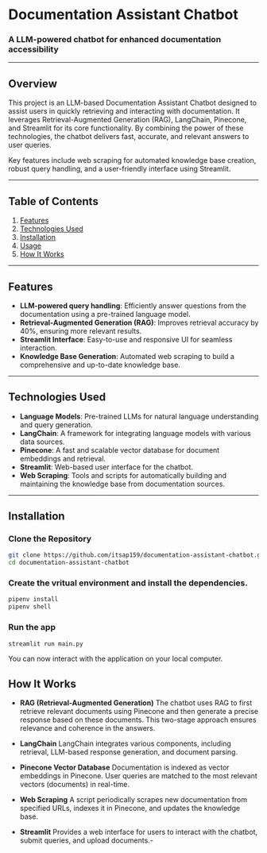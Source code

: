 # Documentation Assistant Chatbot

### A LLM-powered chatbot for enhanced documentation accessibility

---

## Overview

This project is an LLM-based Documentation Assistant Chatbot designed to assist users in quickly retrieving and interacting with documentation. It leverages Retrieval-Augmented Generation (RAG), LangChain, Pinecone, and Streamlit for its core functionality. By combining the power of these technologies, the chatbot delivers fast, accurate, and relevant answers to user queries.

Key features include web scraping for automated knowledge base creation, robust query handling, and a user-friendly interface using Streamlit.

---

## Table of Contents

1. [Features](#features)
2. [Technologies Used](#technologies-used)
3. [Installation](#installation)
4. [Usage](#usage)
5. [How It Works](#how-it-works)

---

## Features

- **LLM-powered query handling**: Efficiently answer questions from the documentation using a pre-trained language model.
- **Retrieval-Augmented Generation (RAG)**: Improves retrieval accuracy by 40%, ensuring more relevant results.
- **Streamlit Interface**: Easy-to-use and responsive UI for seamless interaction.
- **Knowledge Base Generation**: Automated web scraping to build a comprehensive and up-to-date knowledge base.

---

## Technologies Used

- **Language Models**: Pre-trained LLMs for natural language understanding and query generation.
- **LangChain**: A framework for integrating language models with various data sources.
- **Pinecone**: A fast and scalable vector database for document embeddings and retrieval.
- **Streamlit**: Web-based user interface for the chatbot.
- **Web Scraping**: Tools and scripts for automatically building and maintaining the knowledge base from documentation sources.

---

## Installation

### Clone the Repository

```bash
git clone https://github.com/itsap159/documentation-assistant-chatbot.git
cd documentation-assistant-chatbot
```

### Create the vritual environment and install the dependencies.

```bash
pipenv install
pipenv shell
```

### Run the app

```bash
streamlit run main.py
```
You can now interact with the application on your local computer.

## How It Works
- **RAG (Retrieval-Augmented Generation)**
The chatbot uses RAG to first retrieve relevant documents using Pinecone and then generate a precise response based on these documents. This two-stage approach ensures relevance and coherence in the answers.

- **LangChain**
LangChain integrates various components, including retrieval, LLM-based response generation, and document parsing.

- **Pinecone Vector Database**
Documentation is indexed as vector embeddings in Pinecone. User queries are matched to the most relevant vectors (documents) in real-time.

- **Web Scraping**
A script periodically scrapes new documentation from specified URLs, indexes it in Pinecone, and updates the knowledge base.

- **Streamlit**
Provides a web interface for users to interact with the chatbot, submit queries, and upload documents.- 
